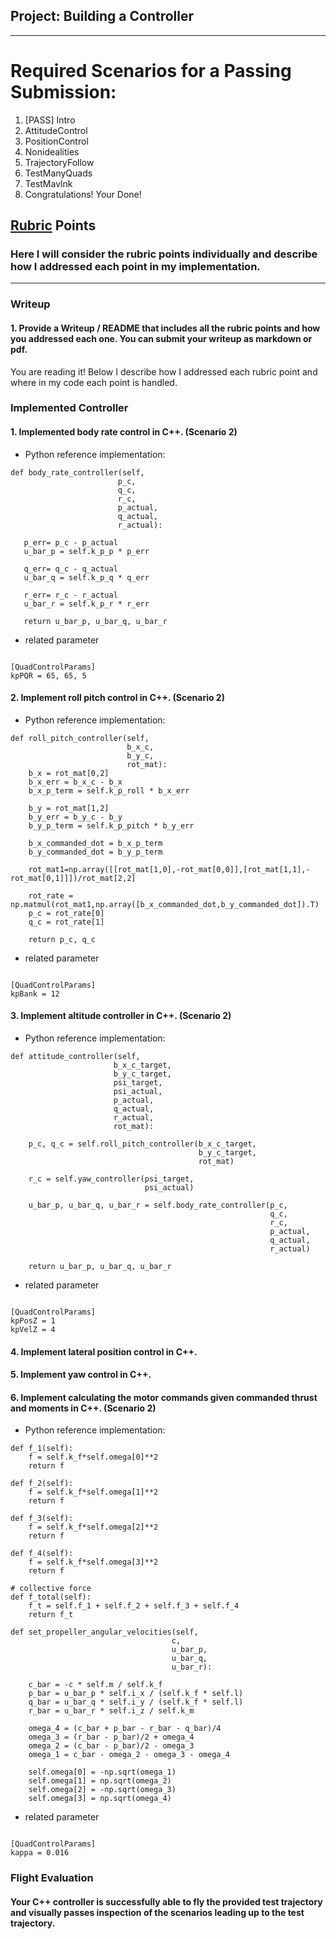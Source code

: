 ## Project: Building a Controller

---

# Required Scenarios for a Passing Submission:
1. [PASS] Intro
2. AttitudeControl
3. PositionControl
4. Nonidealities
5. TrajectoryFollow
6. TestManyQuads
7. TestMavlnk
8. Congratulations!  Your Done!

## [Rubric](https://review.udacity.com/#!/rubrics/1643/view) Points
### Here I will consider the rubric points individually and describe how I addressed each point in my implementation.

---

### Writeup

#### 1. Provide a Writeup / README that includes all the rubric points and how you addressed each one.  You can submit your writeup as markdown or pdf.

You are reading it! Below I describe how I addressed each rubric point and where in my code each point is handled.

### Implemented Controller

#### 1. Implemented body rate control in C++. (Scenario 2)

- Python reference implementation:

```
def body_rate_controller(self,
                        p_c,
                        q_c,
                        r_c,
                        p_actual,
                        q_actual,
                        r_actual):

   p_err= p_c - p_actual
   u_bar_p = self.k_p_p * p_err

   q_err= q_c - q_actual
   u_bar_q = self.k_p_q * q_err

   r_err= r_c - r_actual
   u_bar_r = self.k_p_r * r_err

   return u_bar_p, u_bar_q, u_bar_r
```

- related parameter
```

[QuadControlParams]
kpPQR = 65, 65, 5

```

#### 2. Implement roll pitch control in C++. (Scenario 2)

- Python reference implementation:
```
def roll_pitch_controller(self,
                          b_x_c,
                          b_y_c,
                          rot_mat):
    b_x = rot_mat[0,2]
    b_x_err = b_x_c - b_x
    b_x_p_term = self.k_p_roll * b_x_err

    b_y = rot_mat[1,2]
    b_y_err = b_y_c - b_y
    b_y_p_term = self.k_p_pitch * b_y_err

    b_x_commanded_dot = b_x_p_term
    b_y_commanded_dot = b_y_p_term

    rot_mat1=np.array([[rot_mat[1,0],-rot_mat[0,0]],[rot_mat[1,1],-rot_mat[0,1]]])/rot_mat[2,2]

    rot_rate = np.matmul(rot_mat1,np.array([b_x_commanded_dot,b_y_commanded_dot]).T)
    p_c = rot_rate[0]
    q_c = rot_rate[1]

    return p_c, q_c
```

- related parameter
```

[QuadControlParams]
kpBank = 12

```

#### 3. Implement altitude controller in C++. (Scenario 2)

- Python reference implementation:
```
def attitude_controller(self,
                       b_x_c_target,
                       b_y_c_target,
                       psi_target,
                       psi_actual,
                       p_actual,
                       q_actual,
                       r_actual,
                       rot_mat):

    p_c, q_c = self.roll_pitch_controller(b_x_c_target,
                                          b_y_c_target,
                                          rot_mat)

    r_c = self.yaw_controller(psi_target,
                              psi_actual)

    u_bar_p, u_bar_q, u_bar_r = self.body_rate_controller(p_c,
                                                          q_c,
                                                          r_c,
                                                          p_actual,
                                                          q_actual,
                                                          r_actual)

    return u_bar_p, u_bar_q, u_bar_r
```

- related parameter
```

[QuadControlParams]
kpPosZ = 1
kpVelZ = 4

```
#### 4. Implement lateral position control in C++.

#### 5. Implement yaw control in C++.

#### 6. Implement calculating the motor commands given commanded thrust and moments in C++.  (Scenario 2)

- Python reference implementation:

```
def f_1(self):
    f = self.k_f*self.omega[0]**2
    return f

def f_2(self):
    f = self.k_f*self.omega[1]**2
    return f

def f_3(self):
    f = self.k_f*self.omega[2]**2
    return f

def f_4(self):
    f = self.k_f*self.omega[3]**2
    return f

# collective force
def f_total(self):
    f_t = self.f_1 + self.f_2 + self.f_3 + self.f_4
    return f_t

def set_propeller_angular_velocities(self,
                                    c,
                                    u_bar_p,
                                    u_bar_q,
                                    u_bar_r):

    c_bar = -c * self.m / self.k_f
    p_bar = u_bar_p * self.i_x / (self.k_f * self.l)
    q_bar = u_bar_q * self.i_y / (self.k_f * self.l)
    r_bar = u_bar_r * self.i_z / self.k_m

    omega_4 = (c_bar + p_bar - r_bar - q_bar)/4
    omega_3 = (r_bar - p_bar)/2 + omega_4
    omega_2 = (c_bar - p_bar)/2 - omega_3
    omega_1 = c_bar - omega_2 - omega_3 - omega_4

    self.omega[0] = -np.sqrt(omega_1)
    self.omega[1] = np.sqrt(omega_2)
    self.omega[2] = -np.sqrt(omega_3)
    self.omega[3] = np.sqrt(omega_4)
```

- related parameter
```

[QuadControlParams]
kappa = 0.016

```

### Flight Evaluation

#### Your C++ controller is successfully able to fly the provided test trajectory and visually passes inspection of the scenarios leading up to the test trajectory.

